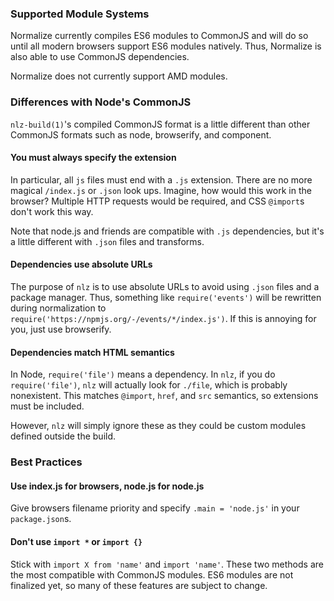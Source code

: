 
### Supported Module Systems

Normalize currently compiles ES6 modules to CommonJS and will do so until all modern browsers support ES6 modules natively.
Thus, Normalize is also able to use CommonJS dependencies.

Normalize does not currently support AMD modules.

### Differences with Node's CommonJS

`nlz-build(1)`'s compiled CommonJS format is a little different than other CommonJS formats such as node, browserify, and component.

#### You must always specify the extension

In particular, all `js` files must end with a `.js` extension.
There are no more magical `/index.js` or `.json` look ups.
Imagine, how would this work in the browser?
Multiple HTTP requests would be required, and CSS `@import`s don't work this way.

Note that node.js and friends are compatible with `.js` dependencies,
but it's a little different with `.json` files and transforms.

#### Dependencies use absolute URLs

The purpose of `nlz` is to use absolute URLs to avoid using `.json` files and a package manager.
Thus, something like `require('events')` will be rewritten during normalization to `require('https://npmjs.org/-/events/*/index.js')`.
If this is annoying for you, just use browserify.

#### Dependencies match HTML semantics

In Node, `require('file')` means a dependency.
In `nlz`, if you do `require('file')`,
`nlz` will actually look for `./file`,
which is probably nonexistent.
This matches `@import`, `href`, and `src` semantics, so extensions must be included.

However, `nlz` will simply ignore these as they could be custom modules defined outside the build.

### Best Practices

#### Use index.js for browsers, node.js for node.js

Give browsers filename priority and specify `.main = 'node.js'` in your `package.json`s.

#### Don't use `import *` or `import {}`

Stick with `import X from 'name'` and `import 'name'`.
These two methods are the most compatible with CommonJS modules.
ES6 modules are not finalized yet,
so many of these features are subject to change.
